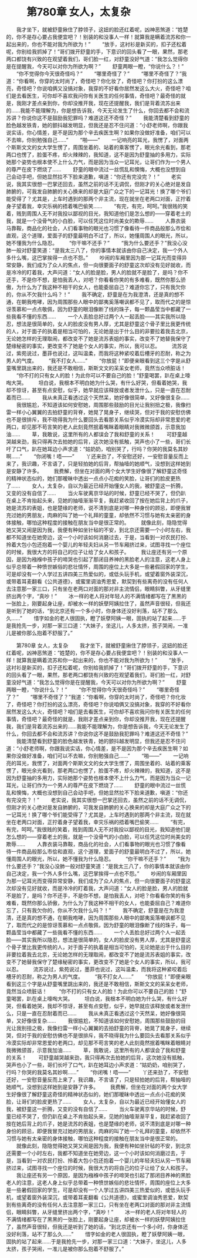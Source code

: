 # 　　第780章 女人，太复杂
　　我才坐下，就被舒童揪住了脖领子，这妞的脸还红着呢，凶神恶煞道：“姓楚的，你不是存心要占我便宜吧？！别装的和没事人一样！就算我是瞒着流苏和你一起出来的，你也不能对我为所欲为！”
　　“放手，这衬衫是新买的，扣子还松着呢，你别给我抓掉了！”哥们拨开舒童的手，下意识的回头看了一眼，果然，那老两口都饶有兴致的在观望着我们，哥们脸一红，对舒童没好气道：“我怎么觉得你是在提醒我，今天可以对你为所欲为啊？”
　　舒童两眼一瞪，“你说什么？！”
　　“你不觉得你今天很奇怪吗？”
　　“哪里奇怪了？”
　　“哪里不奇怪了？”我道：“你看啊，你穿的太时尚了，奇怪吧？你化妆了，奇怪吧？你打扮的这么漂亮，奇怪吧？你说咱俩又没搞对象，我穿的不好看你居然发这么大火，奇怪吧？咱们是去看医生，可你却不喜欢我问你有关医生的任何事情，奇怪吧？最奇怪的就是，我刚才差点亲到你，你却没推开我，现在还提醒我，我们是背着流苏出来的……我能不能理解为，你是想告诉我，今天无论发生了什么，你回去都不会和流苏讲？你说你这不是鼓励我犯罪吗？难道这还不奇怪？”
　　我能清楚看到舒童的脸色越发铁青，她的颤抖越发明显，但我还是忍不住问道：“小舒老师啊，你跟我说实话，你心情差，是不是因为那个辛去疾医生啊？如果你没做好准备，咱们可以不去嘛，你别勉强自己……”
　　“啪——”
　　一记响亮的耳光，我愣了，对面两个斯斯文文的女大学生愣了，周围坐着的、站着的乘客愣了，眼光余光看到，那老两口也愣了，脸蛋不疼，却火辣辣的，我知道，这不是因为舒童抽的多用力，实际她那个姿势也根本使不上什么力气，而是因为当众一记耳光，让哥们作为一个男人的尊严在皮下燃烧了……
　　舒童的眼中流过一丝慌乱和懊悔，大概也没想到自己会动手吧，但她显然拉不下脸来道歉，嗔道：“你还有完没完？！”
　　老实说，我其实很想一巴掌还回去，虽然之前的话不无调侃，但刚才的关心绝对是发自肺腑的，可我发自肺腑的关心换来的却是大庭广众之下的一记耳光！换了哪个爷们能受得了？尤其是，上车时遇到的那两个非主流，现在就坐在老两口对面，正拧着身子望着我，幸灾乐祸的捂着嘴巴偷笑……
　　“有完，有完，呵呵。”我很贱的笑着，贱到周围人无不对我投以鄙视的目光，我知道他们是怎么想的——穿着老土的我，就是一个没骨气的小白脸，可以任凭这位时尚美女的欺辱……
　　人靠衣装马靠鞍，商品化的社会，人们看事物的眼光也习惯了像看待一件商品般那么市侩和直观，这个道理，爱面子的舒童最明白不过了，所以，她懂周围人的眼光，所以，她不懂我为什么隐忍。
　　“你干嘛不还手？”
　　“我为什么要还手？”我没心没肺一般对舒童笑道：“是我太三八了，你的事情本就该由你自己决定，我一个外人多什么嘴，这巴掌挨得一点也不怨。”
　　吵闹的车厢里因为那一记耳光而变得异常安静，我们成为了众人的焦点，但一向很要面子的舒童这次却没有见好就收，而是冷冷的盯着我，大声问道：“女人的脸是脸，男人的脸就不是脸了，是吗？你不还手，不是你不想，是怕我丢人，对吧？你看看你笑的有多难看，既然你那么骄傲，为什么为了我这种不相干的女人，也能委屈自己？难道你忘了，只有我欠你的，你从不欠我什么吗？！”
　　我不确定，舒童是在为我澄清，还是真的想不通，在朝我咆哮，因为周围那些人眼中的鄙夷奚落嘲讽都不见了，取而代之的是惊讶羡慕和一点点敬佩，因为舒童的眼泪像断了线的珠子，每一颗晶莹当中都藏了一些我看不懂的东西……
　　一个人丢脸总好过两个人一起丢脸——其实我所以隐忍，想法是很简单的，女人的脸皮没有男人厚，尤其是舒童这个骨子里比我更传统的人，对于面子的执着是相当可怕的，无论她是出于什么目的非要拉着我去北京，无论她怎样的无理取闹，都改变不了她是流苏表姐的事实，改变不了她替我保守了楚缘秘密的事实，更改变不了她是个女人的事实，所以，我可以忍。
　　流苏说过，紫苑说过，墨菲也说过，这叫温柔，而我将这种紧咬着后槽牙的忍耐，称之为男人的气度。
　　“我不打女人……”
　　“你放屁！”即便亲眼看到这三个字是从舒童嘴里跳出来的，我还是不敢相信，斯斯文文的呆呆女老师，竟然当众喷脏话！
　　“你不打的只有女人的脸！为此你可以不要自己的脸！”舒童喝罢，趴在桌上嚎啕大哭。
　　坦白说，我根本不明白她为什么哭，有什么好哭，但看着她哭，我却不惊讶，甚至有点安慰，似乎，她早就应该释放或者发泄什么，只是一直在忍耐着而已……
　　我从未真正看透过这个天然呆，她好像很简单，又好像很复杂……
　　我很尴尬，不知道该如何安慰她，周围那些鼓励的目光让我别扭之极，我像扫雷一样小心翼翼的去拍舒童的背脊，她晃了晃身子，继续哭，但对于我的安慰仿佛也不是很排斥，我不晓得我为什么要回头去看那关系似乎冷漠实际却非常恩爱的老两口，却见那不苟言笑的老人此刻竟然抿着嘴眯着眼睛对我微微颌首，示意我加油……
　　草，我敢说，这里所有的人都误会了我和舒童的关系！
　　可舒童越哭越来劲，我只得再次去拍她的后背，这次她没有抵触，哭声也小了一些，哥们长吁了口气，趴在她耳边小声求道：“姑奶奶，咱别哭了，行吗？你哭的我莫名其妙啊……”
　　“你闭嘴！唔——”
　　丫还来劲了，不安慰还好，一安慰音量反而上来了，我识趣，不言语了，只是轻拍她的后背，帮抽噎的她顺气，没想到这样她到是安静了许多。
　　我费解，但坐在对面的两个女大学生好像很了解舒童这奇怪的精神状态似的，她们那暧昧中透出一点点小花痴的笑脸，让哥们的脸皮更热了……
　　女人，太复杂，自以为最近已经开始懂女人的我，被舒童这一折腾，又变的没有自信了……
　　当火车驶离京华站的时候，舒童已经不哭了，但仍趴在桌上不肯抬起头来，见她的抽噎渐渐平复，我赶紧收回了按在她后背上的爪子，她是流苏的表姐，也是楚缘的老师，说不清到底是对哪一种身份的顾忌，即便我冒充过她的男朋友，肉麻的叫了她一个礼拜的童童，却依然不习惯与她有太亲密的身体接触，哪怕这种程度的接触在朋友当中是很正常的。
　　就像此刻，隐隐觉得她又哭又闹是因为我，我便有种如坐针毡的不安，到北京还需要一个小时左右，我都不知道坐在她旁边，这一个小时该如何消磨过去，于是，当看到一对农民打扮、拎着大包小包还抱着一个婴儿的年轻夫妇从另一节车厢挤过来，试图寻找一个座位的时候，我很大方的将自己的位子让给了女人和孩子。
　　我让座还有另一个原因，是因为襁褓中孩子的啼哭也引起了那闭目养神的黑脸老人的注意，这老人身上似乎总带着一种愤世嫉俗的悲壮情怀，周围的座位上大多是一些暑假回家的学生，可是却没有一个人学过五讲四美三热爱似的，或低头玩手机，或望着窗外装深沉，或带着耳麦翻看《公共道德》，或蜜里调油秀恩爱，默契到有些离奇的没有任何人去注意那一家三口，只有坐在老两口对面的那对非主流情侣，眼睛斜瞥，从牙缝里挤出两个字，“真吵！”
　　冰一样的老人将对年轻人的不满情绪都写在了黑黑的一张脸上，刚要起身让座，却被水一样的妖孽阿姨拉住了，虽然声音很轻，但我还是听到了她的话，“到北京还有一个多小时，你身体还没好利落，站不了那么久……”
　　惜字如金的老人很固执，瞪了妖孽阿姨一眼，固执的站了起来……于是我抢先一步，对那一家三口道：“大妹子，坐这儿，人多太挤，孩子哭闹，一准儿是被你那么抱着不舒服了。”

　　第780章 女人，太复杂
　　我才坐下，就被舒童揪住了脖领子，这妞的脸还红着呢，凶神恶煞道：“姓楚的，你不是存心要占我便宜吧？！别装的和没事人一样！就算我是瞒着流苏和你一起出来的，你也不能对我为所欲为！”
　　“放手，这衬衫是新买的，扣子还松着呢，你别给我抓掉了！”哥们拨开舒童的手，下意识的回头看了一眼，果然，那老两口都饶有兴致的在观望着我们，哥们脸一红，对舒童没好气道：“我怎么觉得你是在提醒我，今天可以对你为所欲为啊？”
　　舒童两眼一瞪，“你说什么？！”
　　“你不觉得你今天很奇怪吗？”
　　“哪里奇怪了？”
　　“哪里不奇怪了？”我道：“你看啊，你穿的太时尚了，奇怪吧？你化妆了，奇怪吧？你打扮的这么漂亮，奇怪吧？你说咱俩又没搞对象，我穿的不好看你居然发这么大火，奇怪吧？咱们是去看医生，可你却不喜欢我问你有关医生的任何事情，奇怪吧？最奇怪的就是，我刚才差点亲到你，你却没推开我，现在还提醒我，我们是背着流苏出来的……我能不能理解为，你是想告诉我，今天无论发生了什么，你回去都不会和流苏讲？你说你这不是鼓励我犯罪吗？难道这还不奇怪？”
　　我能清楚看到舒童的脸色越发铁青，她的颤抖越发明显，但我还是忍不住问道：“小舒老师啊，你跟我说实话，你心情差，是不是因为那个辛去疾医生啊？如果你没做好准备，咱们可以不去嘛，你别勉强自己……”
　　“啪——”
　　一记响亮的耳光，我愣了，对面两个斯斯文文的女大学生愣了，周围坐着的、站着的乘客愣了，眼光余光看到，那老两口也愣了，脸蛋不疼，却火辣辣的，我知道，这不是因为舒童抽的多用力，实际她那个姿势也根本使不上什么力气，而是因为当众一记耳光，让哥们作为一个男人的尊严在皮下燃烧了……
　　舒童的眼中流过一丝慌乱和懊悔，大概也没想到自己会动手吧，但她显然拉不下脸来道歉，嗔道：“你还有完没完？！”
　　老实说，我其实很想一巴掌还回去，虽然之前的话不无调侃，但刚才的关心绝对是发自肺腑的，可我发自肺腑的关心换来的却是大庭广众之下的一记耳光！换了哪个爷们能受得了？尤其是，上车时遇到的那两个非主流，现在就坐在老两口对面，正拧着身子望着我，幸灾乐祸的捂着嘴巴偷笑……
　　“有完，有完，呵呵。”我很贱的笑着，贱到周围人无不对我投以鄙视的目光，我知道他们是怎么想的——穿着老土的我，就是一个没骨气的小白脸，可以任凭这位时尚美女的欺辱……
　　人靠衣装马靠鞍，商品化的社会，人们看事物的眼光也习惯了像看待一件商品般那么市侩和直观，这个道理，爱面子的舒童最明白不过了，所以，她懂周围人的眼光，所以，她不懂我为什么隐忍。
　　“你干嘛不还手？”
　　“我为什么要还手？”我没心没肺一般对舒童笑道：“是我太三八了，你的事情本就该由你自己决定，我一个外人多什么嘴，这巴掌挨得一点也不怨。”
　　吵闹的车厢里因为那一记耳光而变得异常安静，我们成为了众人的焦点，但一向很要面子的舒童这次却没有见好就收，而是冷冷的盯着我，大声问道：“女人的脸是脸，男人的脸就不是脸了，是吗？你不还手，不是你不想，是怕我丢人，对吧？你看看你笑的有多难看，既然你那么骄傲，为什么为了我这种不相干的女人，也能委屈自己？难道你忘了，只有我欠你的，你从不欠我什么吗？！”
　　我不确定，舒童是在为我澄清，还是真的想不通，在朝我咆哮，因为周围那些人眼中的鄙夷奚落嘲讽都不见了，取而代之的是惊讶羡慕和一点点敬佩，因为舒童的眼泪像断了线的珠子，每一颗晶莹当中都藏了一些我看不懂的东西……
　　一个人丢脸总好过两个人一起丢脸——其实我所以隐忍，想法是很简单的，女人的脸皮没有男人厚，尤其是舒童这个骨子里比我更传统的人，对于面子的执着是相当可怕的，无论她是出于什么目的非要拉着我去北京，无论她怎样的无理取闹，都改变不了她是流苏表姐的事实，改变不了她替我保守了楚缘秘密的事实，更改变不了她是个女人的事实，所以，我可以忍。
　　流苏说过，紫苑说过，墨菲也说过，这叫温柔，而我将这种紧咬着后槽牙的忍耐，称之为男人的气度。
　　“我不打女人……”
　　“你放屁！”即便亲眼看到这三个字是从舒童嘴里跳出来的，我还是不敢相信，斯斯文文的呆呆女老师，竟然当众喷脏话！
　　“你不打的只有女人的脸！为此你可以不要自己的脸！”舒童喝罢，趴在桌上嚎啕大哭。
　　坦白说，我根本不明白她为什么哭，有什么好哭，但看着她哭，我却不惊讶，甚至有点安慰，似乎，她早就应该释放或者发泄什么，只是一直在忍耐着而已……
　　我从未真正看透过这个天然呆，她好像很简单，又好像很复杂……
　　我很尴尬，不知道该如何安慰她，周围那些鼓励的目光让我别扭之极，我像扫雷一样小心翼翼的去拍舒童的背脊，她晃了晃身子，继续哭，但对于我的安慰仿佛也不是很排斥，我不晓得我为什么要回头去看那关系似乎冷漠实际却非常恩爱的老两口，却见那不苟言笑的老人此刻竟然抿着嘴眯着眼睛对我微微颌首，示意我加油……
　　草，我敢说，这里所有的人都误会了我和舒童的关系！
　　可舒童越哭越来劲，我只得再次去拍她的后背，这次她没有抵触，哭声也小了一些，哥们长吁了口气，趴在她耳边小声求道：“姑奶奶，咱别哭了，行吗？你哭的我莫名其妙啊……”
　　“你闭嘴！唔——”
　　丫还来劲了，不安慰还好，一安慰音量反而上来了，我识趣，不言语了，只是轻拍她的后背，帮抽噎的她顺气，没想到这样她到是安静了许多。
　　我费解，但坐在对面的两个女大学生好像很了解舒童这奇怪的精神状态似的，她们那暧昧中透出一点点小花痴的笑脸，让哥们的脸皮更热了……
　　女人，太复杂，自以为最近已经开始懂女人的我，被舒童这一折腾，又变的没有自信了……
　　当火车驶离京华站的时候，舒童已经不哭了，但仍趴在桌上不肯抬起头来，见她的抽噎渐渐平复，我赶紧收回了按在她后背上的爪子，她是流苏的表姐，也是楚缘的老师，说不清到底是对哪一种身份的顾忌，即便我冒充过她的男朋友，肉麻的叫了她一个礼拜的童童，却依然不习惯与她有太亲密的身体接触，哪怕这种程度的接触在朋友当中是很正常的。
　　就像此刻，隐隐觉得她又哭又闹是因为我，我便有种如坐针毡的不安，到北京还需要一个小时左右，我都不知道坐在她旁边，这一个小时该如何消磨过去，于是，当看到一对农民打扮、拎着大包小包还抱着一个婴儿的年轻夫妇从另一节车厢挤过来，试图寻找一个座位的时候，我很大方的将自己的位子让给了女人和孩子。
　　我让座还有另一个原因，是因为襁褓中孩子的啼哭也引起了那闭目养神的黑脸老人的注意，这老人身上似乎总带着一种愤世嫉俗的悲壮情怀，周围的座位上大多是一些暑假回家的学生，可是却没有一个人学过五讲四美三热爱似的，或低头玩手机，或望着窗外装深沉，或带着耳麦翻看《公共道德》，或蜜里调油秀恩爱，默契到有些离奇的没有任何人去注意那一家三口，只有坐在老两口对面的那对非主流情侣，眼睛斜瞥，从牙缝里挤出两个字，“真吵！”
　　冰一样的老人将对年轻人的不满情绪都写在了黑黑的一张脸上，刚要起身让座，却被水一样的妖孽阿姨拉住了，虽然声音很轻，但我还是听到了她的话，“到北京还有一个多小时，你身体还没好利落，站不了那么久……”
　　惜字如金的老人很固执，瞪了妖孽阿姨一眼，固执的站了起来……于是我抢先一步，对那一家三口道：“大妹子，坐这儿，人多太挤，孩子哭闹，一准儿是被你那么抱着不舒服了。”
